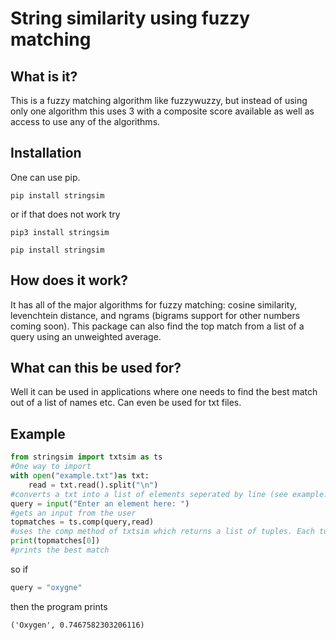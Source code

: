 # String similarity using fuzzy matching
## What is it?
This is a fuzzy matching algorithm like fuzzywuzzy, but instead of using only one algorithm this uses 3 with a composite score available as well as access to use any of the algorithms.
## Installation

One can use pip.
```
pip install stringsim
```
or if that does not work try
```
pip3 install stringsim
```
    pip install stringsim
## How does it work?
It has all of the major algorithms for fuzzy matching: cosine similarity, levenchtein distance, and ngrams (bigrams support for other numbers coming soon). This package can also find the top match from a list of a query using an unweighted average.
## What can this be used for?
Well it can be used in applications where one needs to find the best match out of a list of names etc. Can even be used for txt files.
## Example
```python
from stringsim import txtsim as ts
#One way to import 
with open("example.txt")as txt:
    read = txt.read().split("\n")
#converts a txt into a list of elements seperated by line (see example.txt)
query = input("Enter an element here: ")
#gets an input from the user
topmatches = ts.comp(query,read)
#uses the comp method of txtsim which returns a list of tuples. Each tuple contains the name of the element and also the match score(higher is better). These are aranged in highest to lowest score.
print(topmatches[0])
#prints the best match
```
so if
```python
query = "oxygne"
```
then the program prints
```
('Oxygen', 0.7467582303206116)
```